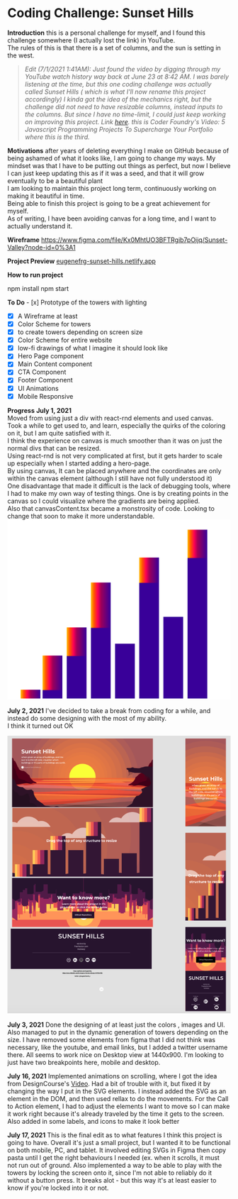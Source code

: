 # Coding Challenge: Sunset Hills    
 **Introduction** this is a personal challenge for myself, and I found this challenge somewhere (I actually lost the link) in YouTube.              
The rules of this is that there is a set of columns, and the sun is setting in the west.    
    
> *Edit (7/1/2021 1:41AM): Just found the video by digging through my YouTube watch history way back at June 23 at 8:42 AM. I was barely listening at the time, but this one coding challenge was actually called Sunset Hills ( which is what I'll now rename this project accordingly) I kinda got the idea of the mechanics right, but the challenge did not need to have resizable columns, instead inputs to the columns. But since I have no time-limit, I could just keep working on improving this project. Link [here](https://www.youtube.com/watch?v=zbwbhDp2kXw). this is Coder Foundry's Video: 5 Javascript Programming Projects To Supercharge Your Portfolio where this is the third.*    
    
    
 **Motivations** after years of deleting everything I make on GitHub because of being ashamed of what it looks like, I am going to change my ways. My mindset was that I have to be putting out things as perfect, but now I believe I can just keep updating this as if it was a seed, and that it will grow eventually to be a beautiful plant          
I am looking to maintain this project long term, continuously working on making it beautiful in time.        
Being able to finish this project is going to be a great achievement for myself.        
As of writing, I have been avoiding canvas for a long time, and I want to actually understand it.    
    
**Wireframe** https://www.figma.com/file/Kx0MhtUO3BFTRgib7pOijq/Sunset-Valley?node-id=0%3A1    
    
**Project Preview** [eugenefrg-sunset-hills.netlify.app](https://eugenefrg-sunset-hills.netlify.app)    
    
**How to run project**    
    
 npm install npm start    
    
    
**To Do** - [x] Prototype of the towers with lighting    
- [x] A Wireframe at least    
- [x] Color Scheme for towers    
- [x] to create towers depending on screen size    
- [x] Color Scheme  for entire website    
- [x] low-fi drawings of what I imagine it should look like    
- [x] Hero Page  component    
- [x] Main Content component    
- [x] CTA Component    
- [x] Footer Component    
- [x] UI Animations    
- [x] Mobile Responsive
    
**Progress**
**July 1, 2021**            
 Moved from using just a div with react-rnd elements and used canvas.            
  Took a while to get used to, and learn, especially the quirks of the coloring on it, but I am quite satisfied with it.            
  I think the experience on canvas is much smoother than it was on just the normal divs that can be resized.            
  Using react-rnd is not very complicated at first, but it gets harder to scale up especially when I started adding a hero-page.            
  By using canvas, It can be placed anywhere and the coordinates are only within the canvas element (although I still have not fully understood it)            
  One disadvantage that made it difficult is the lack of debugging tools, where I had to make my own way of testing things. One is by creating points in the canvas so I could visualize where the gradients are being applied.            
  Also that canvasContent.tsx became a monstrosity of code. Looking to change that soon to make it more understandable.          
  ![Progress as of July 1](progress_photos/070121_progress.png)    
    
**July 2, 2021** 
I've decided to take a break from coding for a while, and instead do some designing with the most of my ability.    
I think it turned out OK    
    
![Progress as of July 2](progress_photos/070221_progress.png)    
    
    
**July 3, 2021** 
Done the designing of at least just the colors , images and UI. Also managed to put in the dynamic generation of towers depending on the size. I have removed some elements from figma that I did not think was necessary, like the youtube, and email links, but I added a twitter username there. All seems to work nice on Desktop view at 1440x900. I'm looking to just have two breakpoints here, mobile and desktop.    
    
**July 16, 2021** 
Implemented animations on scrolling, where I got the idea from DesignCourse's [Video](https://www.youtube.com/watch?v=7C6l2HG0fJg&t=747s). Had a bit of trouble with it, but fixed it by changing the way I put in the SVG elements. I instead added the SVG as an element in the DOM, and then used rellax to do the movements. For the Call to Action element, I had to adjust the elements I want to move so I can make it work right because it's already traveled by the time it gets to the screen. Also added in some labels, and icons to make it look better

**July 17, 2021**
This is the final edit as to what features I think this project is going to have. Overall it's just a small project, but I wanted it to be functional on both mobile, PC, and tablet. It involved editing SVGs in Figma then copy pasta until I get the right behaviours I needed (ex. when it scrolls, it must not run out of ground. Also implemented a way to be able to play with the towers by locking the screen onto it, since I'm not able to reliably do it without a button press. It breaks alot - but this way it's at least easier to know if you're locked into it or not.
